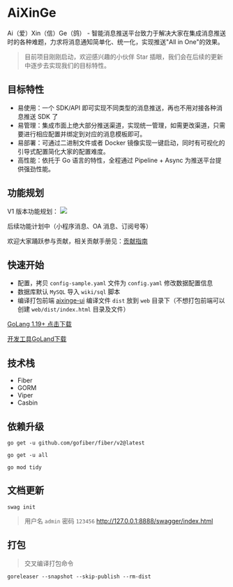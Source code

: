 # AiXinGe

Ai（爱）Xin（信）Ge（鸽） - 智能消息推送平台致力于解决大家在集成消息推送时的各种难题，力求将消息通知简单化、统一化，实现推送"All
in One"的效果。

> 目前项目刚刚启动，欢迎感兴趣的小伙伴 Star 插眼，我们会在后续的更新中逐步去实现我们的目标特性。

## 目标特性

- 易使用：一个 SDK/API 即可实现不同类型的消息推送，再也不用对接各种消息推送 SDK 了
- 易管理：集成市面上绝大部分推送渠道，实现统一管理，如需更改渠道，只需要进行相应配置并绑定到对应的消息模板即可。
- 易部署：可通过二进制文件或者 Docker 镜像实现一键启动，同时有可视化的引导式配置简化大家的配置难度。
- 高性能：依托于 Go 语言的特性，全程通过 Pipeline + Async 为推送平台提供强劲性能。

## 功能规划

V1 版本功能规划：
![](https://gitee.com/aixinge/aixinge/raw/master/wiki/img/Feature-V1.png)

后续功能计划中（小程序消息、OA 消息、订阅号等）

欢迎大家踊跃参与贡献，相关贡献手册见：[贡献指南](CONTRIBUTION.md)

## 快速开始

- 配置，拷贝 `config-sample.yaml` 文件为 `config.yaml` 修改数据配置信息
- 数据库默认 `MySQL` 导入 `wiki/sql` 脚本
- 编译打包前端 [aixinge-ui](https://gitee.com/aixinge/aixinge-ui) 编译文件 `dist` 放到 `web` 目录下（不想打包前端可以创建 `web/dist/index.html` 目录及文件）

[GoLang 1.19+ 点击下载](https://studygolang.com/dl)

[开发工具GoLand下载](https://www.jetbrains.com.cn/go/)

## 技术栈

- Fiber
- GORM
- Viper
- Casbin

## 依赖升级

```
go get -u github.com/gofiber/fiber/v2@latest

go get -u all

go mod tidy
```

## 文档更新

```
swag init
```

> 用户名 `admin` 密码 `123456`
http://127.0.0.1:8888/swagger/index.html

## 打包

> 交叉编译打包命令

```
goreleaser --snapshot --skip-publish --rm-dist
```


